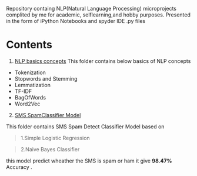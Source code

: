 Repository containg  NLP(Natural Language Processing) microprojects
complited by me for academic, selflearning,and hobby purposes.
Presented in the form of iPython Notebooks and spyder IDE .py files

# Contents
1. [NLP basics concepts](https://github.com/kiran73code/NLP_micro_project-/tree/master/Basic%20NLP%20Concepts)
     This folder contains below basics of NLP concepts 

- Tokenization 
- Stopwords and Stemming
- Lemmatization
- TF-IDF
- BagOfWords
- Word2Vec
  
 2. [SMS SpamClassifier Model](https://github.com/kiran73code/NLP_micro_projects-/tree/master/SpamClassifier) 
 
  This folder contains SMS Spam Detect Classifier Model based on 
   >1.Simple Logistic Regression
   
   >2.Naive Bayes Classifier
   
  this model predict wheather the SMS is spam or ham 
  it give **98.47%** Accuracy . 
  

